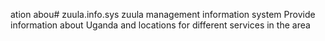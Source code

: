 ation abou# zuula.info.sys
zuula management information system
Provide information about Uganda and locations for different services in the area
